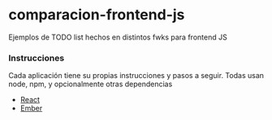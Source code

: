 # comparacion-frontend-js
Ejemplos de TODO list hechos en distintos fwks para frontend JS


### Instrucciones

Cada aplicación tiene su propias instrucciones y pasos a seguir.
Todas usan node, npm, y opcionalmente otras dependencias
 
- [React](react-todo/README.md)
- [Ember](ember-todo/README.md)